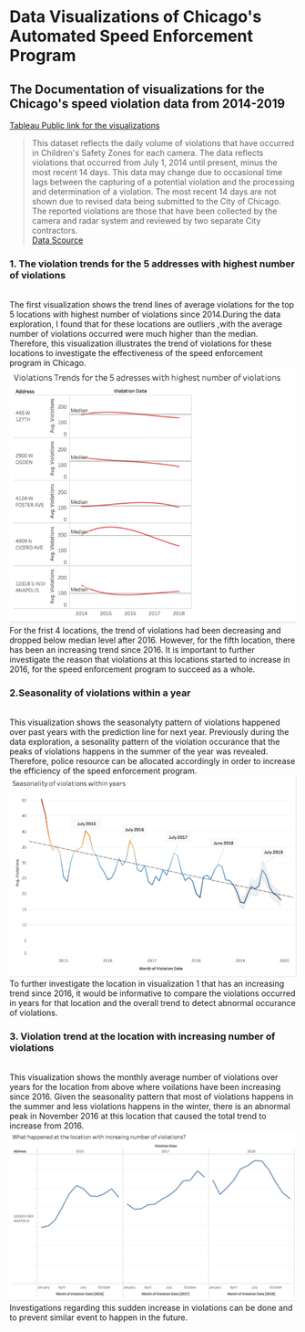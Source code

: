 # Data Visualizations of Chicago's Automated Speed Enforcement Program
## The Documentation of visualizations for the Chicago's speed violation data from 2014-2019
[Tableau Public link for the visualizations](https://public.tableau.com/profile/yuhe.ren#!/vizhome/ChicagosSpeedEnforcementProgramAnalytics/Dashboard1)
>This dataset reflects the daily volume of violations that have occurred in Children's Safety Zones for each camera. The data reflects violations that occurred from July 1, 2014 until present, minus the most recent 14 days. This data may change due to occasional time lags between the capturing of a potential violation and the processing and determination of a violation. The most recent 14 days are not shown due to revised data being submitted to the City of Chicago. The reported violations are those that have been collected by the camera and radar system and reviewed by two separate City contractors. 
</br>[Data Scource]( https://data.cityofchicago.org/Transportation/Speed-Camera-Violations/hhkd-xvj4)

### 1. The violation trends for the 5 addresses with highest number of violations
</br>The first visualization shows the trend lines of average violations for the top 5 locations with highest number of violations since 2014.During the data exploration, I found that for these locations are outliers ,with the average number of violations occurred were much higher than the median. Therefore, this visualization illustrates the trend of violations for these locations to investigate the effectiveness of the speed enforcement program in Chicago.
![locations with highest violations trend](images/1-1.png)
</br>For the frist 4 locations, the trend of violations had been decreasing and dropped below median level after 2016. However, for the fifth location, there has been an increasing trend since 2016. It is important to further investigate the reason that violations at this locations started to increase in 2016, for the speed enforcement program to succeed as a whole.

### 2.Seasonality of violations within a year
</br>This visualization shows the seasonalyty pattern of violations happened over past years with the prediction line for next year. Previously during the data exploration, a sesonality pattern of the violation occurance that the peaks of violations happens in the summer of the year was revealed. Therefore, police resource can be allocated accordingly in order to increase the efficiency of the speed enforcement program. 
![Seasonality of violations within a year](images/2-2.png)
To further investigate the location in visualization 1 that has an increasing trend since 2016, it would be informative to compare the violations occurred in years for that location and the overall trend to detect abnormal occurance of violations.

### 3. Violation trend at the location with increasing number of violations
</br>This visualization shows the monthly average number of violations over years for the location from above where voilations have been increasing since 2016. Given the seasonality pattern that most of violations happens in the summer and less violations happens in the winter, there is an abnormal peak in November 2016 at this location that caused the total trend to increase from 2016. 
![Location with increasing number of violations](images/3-3.png)
Investigations regarding this sudden increase in violations can be done and to prevent similar event to happen in the future.



